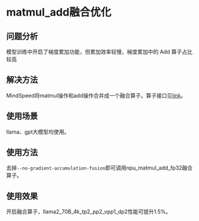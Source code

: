 # matmul_add融合优化

## 问题分析
模型训练中开启了梯度累加功能，但累加效率较慢，梯度累加中的 Add 算子占比较高

## 解决方法
MindSpeed将matmul操作和add操作合并成一个融合算子。算子接口见[link](../ops/npu_matmul_add.md)。

## 使用场景
llama、gpt大模型均使用。

## 使用方法
去掉`--no-gradient-accumulation-fusion`即可调用npu_matmul_add_fp32融合算子。

## 使用效果 
开启融合算子，llama2_70B_4k_tp2_pp2_vpp1_dp2性能可提升1.5%。

